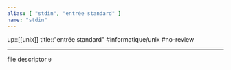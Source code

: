 ```yaml
---
alias: [ "stdin", "entrée standard" ]
name: "stdin"
---
```

up::[[unix]]
title::"entrée standard"
#informatique/unix #no-review 

----

file descriptor `0`
